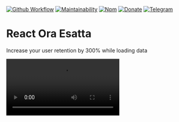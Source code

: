 [![Github Workflow](https://img.shields.io/github/actions/workflow/status/aurasphere/react-ora-esatta/node.js.yml?branch=main)](https://github.com/aurasphere/react-ora-esatta/actions)
[![Maintainability](https://api.codeclimate.com/v1/badges/4a92d7231bd039545031/maintainability)](https://codeclimate.com/github/aurasphere/react-ora-esatta/maintainability)
[![Npm](https://img.shields.io/npm/v/@aurasphere/react-ora-esatta)](https://www.npmjs.com/package/@aurasphere/react-ora-esatta)
[![Donate](https://img.shields.io/badge/Donate-PayPal-orange.svg)](https://www.paypal.com/donate/?cmd=_donations&business=8UK2BZP2K8NSS)
[![Telegram](https://img.shields.io/badge/-telegram-a?color=white&logo=telegram)](https://t.me/+Wy1DPTLyFGg0OWE0)

# React Ora Esatta

Increase your user retention by 300% while loading data

<video src="https://github.com/aurasphere/react-ora-esatta/raw/main/assets/ora-esatta.mp4" loop autoPlay/>

## Installation

    npm install @aurasphere/react-ora-esatta

or

    yarn add @aurasphere/react-ora-esatta

## Usage

    import { OraEsatta } from '@aurasphere/react-ora-esatta';
    // ...
    if (loading) {
        return <OraEsatta />;
    }

## Demo

https://aurasphere.co/react-ora-esatta
